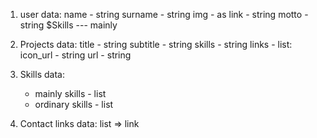 1. user data:
    name - string
    surname - string
    img - as link - string
    motto - string
    $Skills --- mainly 

2. Projects data:
    title - string
    subtitle - string
    skills - string
    links - list<map>:
        icon_url - string
        url - string

3. Skills data:
    - mainly skills - list<map>
    - ordinary skills - list<map>

4. Contact links data:
    list<map> => link